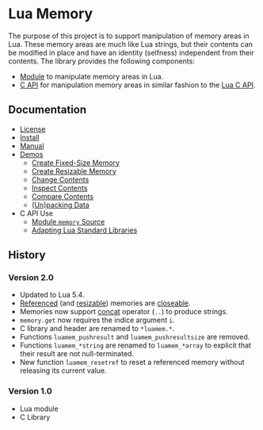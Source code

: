 Lua Memory
==========

The purpose of this project is to support manipulation of memory areas in Lua.
These memory areas are much like Lua strings, but their contents can be modified in place and have an identity (selfness) independent from their contents.
The library provides the following components:

- [Module](doc/manual.md#lua-module) to manipulate memory areas in Lua.
- [C API](doc/manual.md#c-library) for manipulation memory areas in similar fashion to the [Lua C API](http://www.lua.org/manual/5.4/manual.html#4).

Documentation
-------------

- [License](LICENSE)
- [Install](doc/install.md)
- [Manual](doc/manual.md)
- [Demos](demo/)
  - [Create Fixed-Size Memory](demo/fixed.lua)
  - [Create Resizable Memory](demo/resizable.lua)
  - [Change Contents](demo/fill.lua)
  - [Inspect Contents](demo/inspect.lua)
  - [Compare Contents](demo/compare.lua)
  - [(Un)packing Data](demo/packing.lua)
- C API Use
  - [Module `memory` Source](src/lmemlib.c)
  - [Adapting Lua Standard Libraries](https://github.com/renatomaia/lua/commit/ceddb5af05061937034d8e80f4a867d7c8126831)

History
-------

### Version 2.0
- Updated to Lua 5.4.
- [Referenced](doc/manual.md#luamem_newref) (and [resizable](doc/manual.md#memorycreate-m--i--j)) memories are [closeable](http://www.lua.org/manual/5.4/manual.html#3.3.8).
- Memories now support [concat](http://www.lua.org/manual/5.4/manual.html#2.4) operator (`..`) to produce strings.
- `memory.get` now requires the indice argument `i`.
- C library and header are renamed to `*luamem.*`.
- Functions `luamem_pushresult` and `luamem_pushresultsize` are removed.
- Functions `luamem_*string` are renamed to `luamem_*array` to explicit that their result are not null-terminated.
- New function `luamem_resetref` to reset a referenced memory without releasing its current value.

### Version 1.0
- Lua module
- C Library
